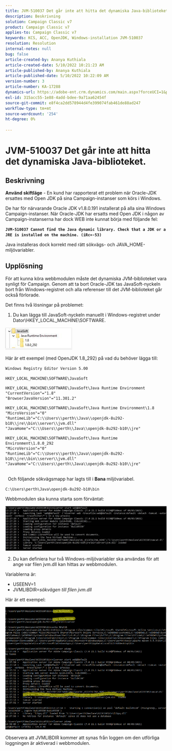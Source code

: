 ```yaml
---
title: JVM-510037 Det går inte att hitta det dynamiska Java-biblioteket.
description: Beskrivning
solution: Campaign Classic v7
product: Campaign Classic v7
applies-to: Campaign Classic v7
keywords: KCS, ACC, OpenJDK, Windows-installation JVM-510037
resolution: Resolution
internal-notes: null
bug: false
article-created-by: Ananya Kuthiala
article-created-date: 5/10/2022 10:21:23 AM
article-published-by: Ananya Kuthiala
article-published-date: 5/10/2022 10:22:09 AM
version-number: 3
article-number: KA-17288
dynamics-url: https://adobe-ent.crm.dynamics.com/main.aspx?forceUCI=1&pagetype=entityrecord&etn=knowledgearticle&id=dbe864eb-4ad0-ec11-a7b5-0022480a8e40
exl-id: 315acc55-1e88-4add-bdee-9a71aa62454f
source-git-commit: e8f4ca2dd578944d4fe399074fab461de88ad247
workflow-type: tm+mt
source-wordcount: '254'
ht-degree: 0%

---
```


# JVM-510037 Det går inte att hitta det dynamiska Java-biblioteket.

## Beskrivning


<b>Använd skiftläge</b> - En kund har rapporterat ett problem när Oracle-JDK ersattes med Open JDK på sina Campaign-instanser som körs i Windows.

De har för närvarande Oracle JDK v1.8.0.191 installerat på alla sina Windows Campaign-instanser. När Oracle-JDK har ersatts med Open JDK i någon av Campaign-instanserna har dock WEB inte kunnat börja med följande fel:

<b>`JVM-510037 Cannot find the Java dynamic library. Check that a JDK or a JRE is installed on the machine. (iRc=-53)`</b>

Java installeras dock korrekt med rätt sökvägs- och JAVA_HOME-miljövariabler.


## Upplösning


För att kunna köra webbmodulen måste det dynamiska JVM-biblioteket vara synligt för Campaign. Genom att ta bort Oracle-JDK tas JavaSoft-nyckeln bort från Windows-registret och alla referenser till det JVM-biblioteket går också förlorade.

Det finns två lösningar på problemet:

1) Du kan lägga till JavaSoft-nyckeln manuellt i Windows-registret under Dator\HKEY_LOCAL_MACHINE\SOFTWARE.

![](assets/de72732e-d310-ec11-b6e6-000d3a597e01.png)

Här är ett exempel (med OpenJDK 1.8_292) på vad du behöver lägga till:

`Windows Registry Editor Version 5.00`

`HKEY_LOCAL_MACHINE\SOFTWARE\JavaSoft`




```
HKEY_LOCAL_MACHINE\SOFTWARE\JavaSoft\Java Runtime Environment
"CurrentVersion"="1.8"
"BrowserJavaVersion"="11.301.2"
```





```
HKEY_LOCAL_MACHINE\SOFTWARE\JavaSoft\Java Runtime Environment\1.8
"MicroVersion"="0"
"RuntimeLib"="C:\\Users\\perth\\Java\\openjdk-8u292-b10\\jre\\bin\\server\\jvm.dll"
"JavaHome"="C:\\Users\\perth\\Java\\openjdk-8u292-b10\\jre"
```





```
HKEY_LOCAL_MACHINE\SOFTWARE\JavaSoft\Java Runtime Environment\1.8.0_292
"MicroVersion"="0"
"RuntimeLib"="C:\\Users\\perth\\Java\\openjdk-8u292-b10\\jre\\bin\\server\\jvm.dll"
"JavaHome"="C:\\Users\\perth\\Java\\openjdk-8u292-b10\\jre"
```


<br> 
Och följande sökvägsmapp har lagts till i <b>Bana </b>miljövariabel.

`C:\Users\perth\Java\openjdk-8u292-b10\bin`

Webbmodulen ska kunna starta som förväntat:

![](assets/f9d275cf-d910-ec11-b6e6-000d3a597e01.png)

2) Du kan definiera hur två Windows-miljövariabler ska användas för att ange var filen jvm.dll kan hittas av webbmodulen.

Variablerna är:

- USEENV=1
- JVMLIBDIR=*sökvägen till filen jvm.dll*


Här är ett exempel:

![](assets/108e8694-d814-ec11-b6e6-002248047155.png)

Observera att JVMLIBDIR kommer att synas från loggen om den utförliga loggningen är aktiverad i webbmodulen.
